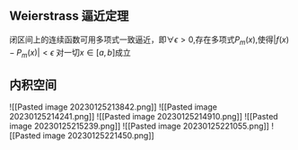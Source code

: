 ## Weierstrass 逼近定理
闭区间上的连续函数可用多项式一致逼近，即$\forall \epsilon > 0$,存在多项式$P_m(x)$,使得$|f(x)-P_m(x)|< \epsilon$  对一切$x\in [a,b]$成立

## 内积空间
![[Pasted image 20230125213842.png]]
![[Pasted image 20230125214241.png]]
![[Pasted image 20230125214910.png]]
![[Pasted image 20230125215239.png]]
![[Pasted image 20230125221055.png]]
![[Pasted image 20230125221450.png]]
